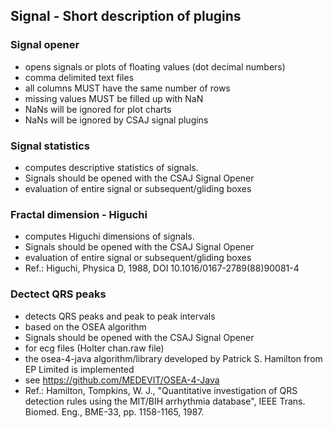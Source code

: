 ## Signal - Short description of plugins

### Signal opener
- opens signals or plots of floating values (dot decimal numbers)
- comma delimited text files
- all columns MUST have the same number of rows
- missing values MUST be filled up with NaN
- NaNs will be ignored for plot charts
- NaNs will be ignored by CSAJ signal plugins

### Signal statistics
- computes descriptive statistics of signals.
- Signals should be opened with the CSAJ Signal Opener
- evaluation of entire signal or subsequent/gliding boxes

### Fractal dimension - Higuchi
- computes Higuchi dimensions of signals.
- Signals should be opened with the CSAJ Signal Opener
- evaluation of entire signal or subsequent/gliding boxes
- Ref.: Higuchi, Physica D, 1988, DOI 10.1016/0167-2789(88)90081-4

### Dectect QRS peaks
- detects QRS peaks and peak to peak intervals
- based on the OSEA algorithm
- Signals should be opened with the CSAJ Signal Opener
- for ecg files (Holter chan.raw file)
- the osea-4-java algorithm/library developed by Patrick S. Hamilton from EP Limited is implemented
- see https://github.com/MEDEVIT/OSEA-4-Java
- Ref.: Hamilton, Tompkins, W. J., "Quantitative investigation of QRS detection rules using the MIT/BIH arrhythmia database", IEEE Trans. Biomed. Eng., BME-33, pp. 1158-1165, 1987.
